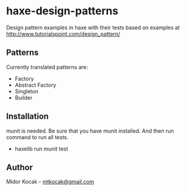 # haxe-design-patterns

Design pattern examples in haxe with their tests based on examples at http://www.tutorialspoint.com/design_pattern/

## Patterns 

Currently translated patterns are:

- Factory
- Abstract Factory
- Singleton
- Builder

## Installation

munit is needed. Be sure that you have munit installed. And then run command to run all tests.

- haxelib run munit test

## Author 
Midor Kocak - mtkocak@gmail.com
